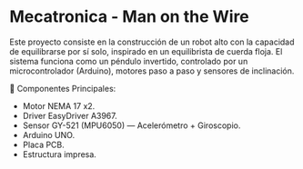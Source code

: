 # Mecatronica - Man on the Wire

Este proyecto consiste en la construcción de un robot alto con la capacidad de equilibrarse por sí solo, inspirado en un equilibrista de cuerda floja. El sistema funciona como un péndulo invertido, controlado por un microcontrolador (Arduino), motores paso a paso y sensores de inclinación.

🔧 Componentes Principales:

- Motor NEMA 17 x2.
- Driver EasyDriver A3967.
- Sensor GY-521 (MPU6050) — Acelerómetro + Giroscopio.
- Arduino UNO.
- Placa PCB.
- Estructura impresa.

